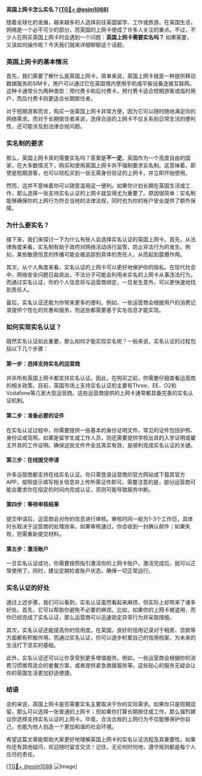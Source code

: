**英国上网卡怎么实名？[[TG💪+ @esim1088](https://t.me/s/esim1088)]**

随着全球化的发展，越来越多的人选择前往英国留学、工作或旅游。在英国生活，网络是一个必不可少的部分，而英国的上网卡便成了许多人关注的重点。不过，不少人在购买英国上网卡时会遇到一个问题：**英国上网卡需要实名吗？** 如果需要，又该如何操作呢？今天我们就来详细聊聊这个话题。

### 英国上网卡的基本情况

首先，我们需要了解什么是英国上网卡。简单来说，英国上网卡就是一种提供移动数据服务的SIM卡，用户可以通过它在英国境内使用手机或平板设备连接互联网。这种卡通常分为两种类型：预付费卡和后付费卡。预付费卡适合短期游客或临时用户，而后付费卡则更适合长期居住者。

对于短期游客而言，购买一张英国上网卡非常方便，因为它可以随时随地满足你的网络需求。而对于长期居住者来说，选择合适的上网卡不仅关系到日常生活的便利性，还可能涉及到法律合规问题。

### 实名制的要求

那么，英国上网卡真的需要实名吗？答案是**不一定**。英国作为一个高度自由的国家，在大多数情况下，购买和使用英国上网卡并不强制要求实名制。这意味着，即使是短期游客，也可以轻松买到一张无需身份验证的上网卡，并立即开始使用。

然而，这并不意味着你可以随意滥用这一便利。如果你计划长期在英国生活或工作，那么选择一张支持实名认证的上网卡就显得尤为重要了。原因很简单：实名制能够确保你的上网行为符合当地的法律法规，同时也为你的账户安全提供了额外保障。

### 为什么要实名？

接下来，我们来探讨一下为什么有些人会选择实名认证的英国上网卡。首先，从法律角度来看，实名制有助于政府对网络活动进行监管，防止非法行为的发生。例如，某些敏感信息的传播可能会被追踪到具体的责任人，从而起到震慑作用。

其次，从个人角度来看，实名认证的上网卡可以更好地保护你的隐私。在现代社会中，网络安全问题日益突出，不法分子可能会利用未实名的上网卡从事违法行为。而通过实名认证，你的个人信息将与运营商绑定，一旦发生意外，可以更快速地找到责任人。

最后，实名认证还能为你带来更多的便利。例如，一些运营商会根据用户的消费记录提供个性化的优惠和服务，而这些都需要基于实名信息才能实现。

### 如何实现实名认证？

既然实名认证如此重要，那么如何才能实现实名呢？一般来说，实名认证的过程包括以下几个步骤：

#### 第一步：选择支持实名的运营商

并非所有英国上网卡都支持实名认证。因此，在购买之前，你需要仔细查看运营商的相关政策。目前，英国市场上支持实名认证的主要有Three、EE、O2和Vodafone等几家大型运营商。这些运营商提供的上网卡通常都具备完善的实名认证机制。

#### 第二步：准备必要的证件

在实名认证过程中，你需要提供一些基本的身份证明文件。常见的证件包括护照、身份证或驾照。如果是留学生或工作人员，则还需要提供学校出具的入学证明或雇主开具的工作证明。确保这些文件齐全且真实有效，是顺利完成实名认证的关键。

#### 第三步：在线提交申请

许多运营商都支持在线实名认证。你只需登录运营商的官方网站或下载其官方APP，按照提示填写相关信息并上传所需证件即可。需要注意的是，部分运营商可能会要求你在指定的时间内完成认证，否则可能导致服务中断。

#### 第四步：等待审核结果

提交申请后，运营商会对你的信息进行审核。审核时间一般为1-3个工作日，具体时长取决于运营商的处理效率。如果审核通过，你会收到一封确认邮件；如果失败，则需重新提交材料。

#### 第五步：激活账户

一旦实名认证成功，你需要按照指引激活你的上网卡账户。激活完成后，就可以正常使用了。同时，建议定期检查账户状态，确保一切正常运行。

### 实名认证的好处

通过上述步骤，我们可以看到，实名认证虽然看起来麻烦，但实际上却带来了诸多好处。首先，它可以帮助你避免不必要的麻烦。比如，如果你的上网卡被盗用，而你已经完成了实名认证，那么运营商可以迅速锁定异常行为并采取措施。

其次，实名认证还能提高你的信用度。在英国，良好的信用记录对于租房、贷款等方面都有积极作用。而通过实名认证，你可以逐步积累自己的信用档案，为未来的生活打下坚实的基础。

此外，实名认证还可以让你享受到更多增值服务。例如，一些运营商会根据你的消费习惯推荐适合的套餐方案，或者提供紧急救援服务等。这些贴心的服务无疑会让你的英国生活更加舒适便捷。

### 结语

总的来说，英国上网卡是否需要实名主要取决于你的实际需求。如果你只是短期逗留，那么可以选择一张普通的上网卡；但如果你打算长期居住或工作，那么强烈建议你选择支持实名认证的上网卡。毕竟，合法合规的上网行为不仅能够保护你自己，也能为他人创造一个更加和谐的社会环境。

希望这篇文章能帮助大家更好地理解英国上网卡的实名认证流程及其重要性。如果你还有其他疑问，欢迎随时留言交流！记住，无论何时何地，遵守规则都是每个人应尽的责任。

[[TG💪+ @esim1088](https://t.me/s/esim1088) ![Image](https://i.postimg.cc/4NQfJmqS/Snipaste-2025-05-13-00-14-12.png)]